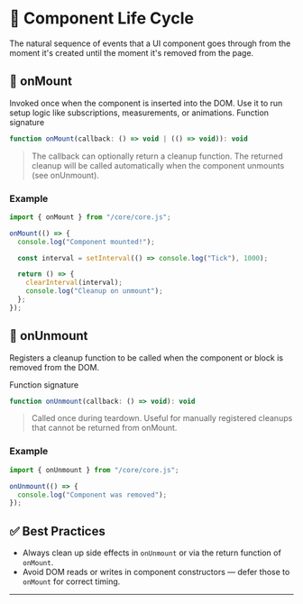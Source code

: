 # 📘 Component Life Cycle

The natural sequence of events that a UI component goes through from the moment it's created until the moment it's removed from the page.

## 🔼 onMount

Invoked once when the component is inserted into the DOM. Use it to run setup logic like subscriptions, measurements, or animations.
Function signature

```js
function onMount(callback: () => void | (() => void)): void
```

> The callback can optionally return a cleanup function. The returned cleanup will be called automatically when the component unmounts (see onUnmount).

### Example
```js
import { onMount } from "/core/core.js";

onMount(() => {
  console.log("Component mounted!");

  const interval = setInterval(() => console.log("Tick"), 1000);

  return () => {
    clearInterval(interval);
    console.log("Cleanup on unmount");
  };
});
```

## 🔽 onUnmount

Registers a cleanup function to be called when the component or block is removed from the DOM.

Function signature
```js
function onUnmount(callback: () => void): void
```

> Called once during teardown. Useful for manually registered cleanups that cannot be returned from onMount.

### Example
```js
import { onUnmount } from "/core/core.js";

onUnmount(() => {
  console.log("Component was removed");
});
```

## ✅ Best Practices

- Always clean up side effects in `onUnmount` or via the return function of `onMount`.
- Avoid DOM reads or writes in component constructors — defer those to `onMount` for correct timing.

---
